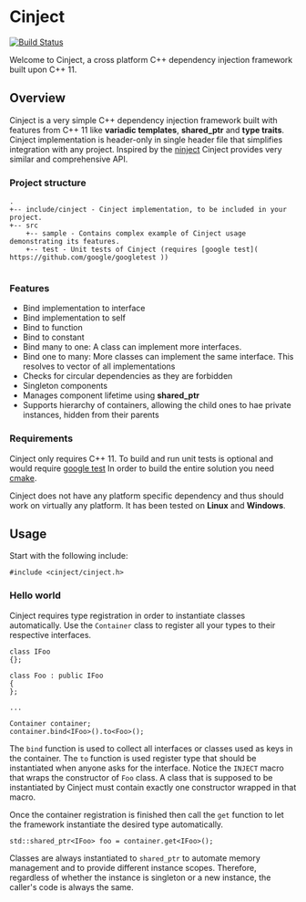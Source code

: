 # Cinject #
[![Build Status](https://travis-ci.org/mjirous/cinject.svg?branch=master)](https://travis-ci.org/mjirous/cinject)


Welcome to Cinject, a cross platform C++ dependency injection framework built upon C++ 11.

## Overview ##

Cinject is a very simple C++ dependency injection framework built with features from C++ 11 like **variadic templates**, **shared_ptr** and **type traits**. Cinject implementation is header-only in single header file that simplifies integration with any project. Inspired by the [ninject](http://www.ninject.org/) Cinject provides very similar and comprehensive API.

### Project structure ###

```
.
+-- include/cinject - Cinject implementation, to be included in your project.
+-- src 
    +-- sample - Contains complex example of Cinject usage demonstrating its features.
    +-- test - Unit tests of Cinject (requires [google test]( https://github.com/google/googletest ))
 
```


### Features ###

* Bind implementation to interface
* Bind implementation to self
* Bind to function
* Bind to constant
* Bind many to one: A class can implement more interfaces.
* Bind one to many: More classes can implement the same interface. This resolves to vector of all implementations
* Checks for circular dependencies as they are forbidden
* Singleton components
* Manages component lifetime using **shared_ptr**
* Supports hierarchy of containers, allowing the child ones to hae private instances, hidden from their parents

### Requirements ###

Cinject only requires C++ 11. To build and run unit tests is optional and would require [google test]( https://github.com/google/googletest ) In order to build the entire solution you need [cmake]( https://cmake.org/ ).

Cinject does not have any platform specific dependency and thus should work on virtually any platform. It has been tested on **Linux** and **Windows**.

## Usage ##

Start with the following include:

```
#include <cinject/cinject.h>
```

### Hello world ###

Cinject requires type registration in order to instantiate classes automatically. Use the `Container` class to register all your types to their respective interfaces.

```
class IFoo
{};

class Foo : public IFoo
{
};

...

Container container;
container.bind<IFoo>().to<Foo>();

```

The `bind` function is used to collect all interfaces or classes used as keys in the container. The `to` function is used register type that should be instantiated when anyone asks for the interface. Notice the `INJECT` macro that wraps the constructor of `Foo` class. A class that is supposed to be instantiated by Cinject must contain exactly one constructor wrapped in that macro.

Once the container registration is finished then call the `get` function to let the framework instantiate the desired type automatically.

```
std::shared_ptr<IFoo> foo = container.get<IFoo>();
```

Classes are always instantiated to `shared_ptr` to automate memory management and to provide different instance scopes. Therefore, regardless of whether the instance is singleton or a new instance, the caller's code is always the same.
